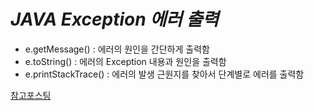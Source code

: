 # _JAVA Exception 에러 출력_

- e.getMessage() : 에러의 원인을 간단하게 출력함
- e.toString() : 에러의 Exception 내용과 원인을 출력함
- e.printStackTrace() : 에러의 발생 근원지를 찾아서 단계별로 에러를 출력함

[참고포스팅](https://lnsideout.tistory.com/entry/JAVA-etoString-egetMessage-eprintStackTrace-예외처리)
